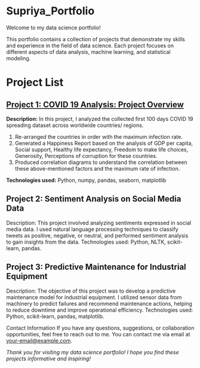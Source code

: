 # Supriya_Portfolio

Welcome to my data science portfolio! 

This portfolio contains a collection of projects that demonstrate my skills and experience in the field of data science. Each project focuses on different aspects of data analysis, machine learning, and statistical modeling.

# Project List
## [Project 1: COVID 19 Analysis: Project Overview](https://github.com/Dr-S-Das/displayprojects/blob/main/COVID%2019%20Analysis.ipynb)

**Description:** 
In this project, I analyzed the collected first 100 days COVID 19 spreading dataset across worldwide countries/ regions. 
1. Re-arranged the countries in order with the maximum infection rate.
2. Generated a Happiness Report based on the analysis of GDP per capita, Social support, Healthy life expectancy, Freedom to make life choices, Generosity, Perceptions of corruption for these countries.
3. Produced correlation diagrams to understand the correlation between these above-mentioned factors and the maximum rate of infection. 

**Technologies used:**
Python, numpy, pandas, seaborn, matplotlib

## Project 2: Sentiment Analysis on Social Media Data

Description: This project involved analyzing sentiments expressed in social media data. I used natural language processing techniques to classify tweets as positive, negative, or neutral, and performed sentiment analysis to gain insights from the data.
Technologies used: Python, NLTK, scikit-learn, pandas.
## Project 3: Predictive Maintenance for Industrial Equipment

Description: The objective of this project was to develop a predictive maintenance model for industrial equipment. I utilized sensor data from machinery to predict failures and recommend maintenance actions, helping to reduce downtime and improve operational efficiency.
Technologies used: Python, scikit-learn, pandas, matplotlib.


Contact Information
If you have any questions, suggestions, or collaboration opportunities, feel free to reach out to me. You can contact me via email at your-email@example.com.

*Thank you for visiting my data science portfolio! I hope you find these projects informative and inspiring!*






